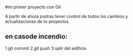 #mi primer proyecto con Git

A partir de ahora podras tener control de todos los cambios y actualizaciones de tu proyectos.

## en casode incendio:

1.git commit
2.git push
3.salir del edificio
